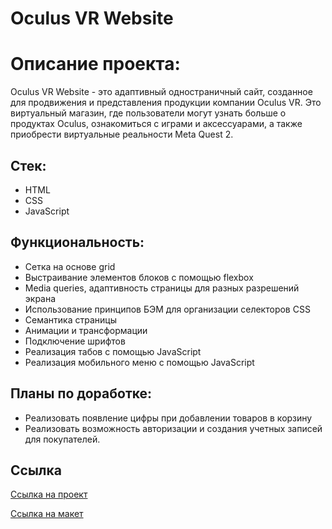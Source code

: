 # Oculus VR Website

# Описание проекта:

Oculus VR Website - это адаптивный одностраничный сайт, созданное для продвижения и представления продукции компании Oculus VR. Это виртуальный магазин, где пользователи могут узнать больше о продуктах Oculus, ознакомиться с играми и аксессуарами, а также приобрести виртуальные реальности Meta Quest 2.

## Стек:

- HTML
- CSS
- JavaScript

## Функциональность:

- Сетка на основе grid
- Выстраивание элементов блоков с помощью flexbox
- Media queries, адаптивность страницы для разных разрешений экрана
- Использование принципов БЭМ для организации селекторов CSS
- Семантика страницы
- Анимации и трансформации
- Подключение шрифтов
- Реализация табов с помощью JavaScript
- Реализация мобильного меню с помощью JavaScript

## Планы по доработке:

- Реализовать появление цифры при добавлении товаров в корзину
- Реализовать возможность авторизации и создания учетных записей для покупателей.

## Ссылка 

[Ссылка на проект](https://kparfenovv.github.io/project_oculus/)

[Ссылка на макет](https://www.figma.com/file/OIKnj2jqcueX0vqR6gJCbS/Oculus?type=design&node-id=0%3A1&mode=design&t=bNzizbantbN2qWXs-1)
